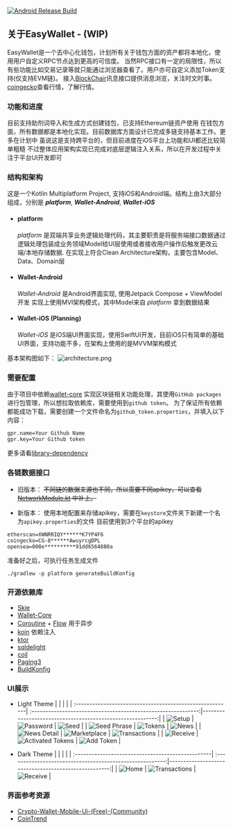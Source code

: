 [![Android Release Build](https://github.com/BreakZero/EasyWallet-KMP/actions/workflows/android-build-release.yml/badge.svg)](https://github.com/BreakZero/EasyWallet-KMP/actions/workflows/android-build-release.yml)

## 关于EasyWallet - (WIP)
EasyWallet是一个去中心化钱包，计划所有关于钱包方面的资产都将本地化，使用用户自定义RPC节点达到更高的可信度。
当然RPC接口有一定的局限性，所以有些功能比如交易记录等就只能通过浏览器查看了。用户亦可自定义添加Token支持(仅支持EVM链)。
接入[BlockChair](https://blockchair.com)讯息接口提供消息浏览，关注时文时事。[coingecko](https://www.coingecko.com/)查看行情，了解行情。

### 功能和进度
目前支持助剂词导入和生成方式创建钱包，已支持Ethereum链资产使用
在钱包方面，所有数据都是本地化实现。目前数据库方面设计已完成多链支持基本工作。更多在计划中
虽说这是支持跨平台的，但目前进度在iOS平台上功能和UI都还比较简单粗糙
不过整体应用架构实现已完成对底层逻辑注入关系，所以在开发过程中关注于平台UI开发即可

### 结构和架构
这是一个Kotlin Multiplatform Project, 支持iOS和Android端。结构上由3大部分组成，分别是 _**platform**_, _**Wallet-Android**_, _**Wallet-iOS**_
* #### platform
  _platform_ 是双端共享业务逻辑处理代码，其主要职责是将服务端接口数据通过逻辑处理包装成业务领域Model给UI层使用或者接收用户操作后触发更改云端/本地存储数据.
  在实现上符合Clean Architecture架构，主要包含Model、Data、Domain层
* #### Wallet-Android
  _Wallet-Android_ 是Android界面实现, 使用Jetpack Compose + ViewModel开发
  实现上使用MVI架构模式，其中Model来自 _platform_ 拿到数据结果
* #### Wallet-iOS (Planning)
  _Wallet-iOS_ 是iOS端UI界面实现，使用SwiftUI开发，目前iOS只有简单的基础UI界面，支持功能不多，在架构上使用的是MVVM架构模式

基本架构图如下：
![architecture.png](screens%2Farchitecture.png)

### 需要配置

由于项目中依赖[wallet-core](https://github.com/trustwallet/wallet-core)
实现区块链相关功能处理，其使用`GitHub packages`进行包管理，所以想拉取依赖库，需要使用到`github token`。
为了保证所有依赖都能成功下载，需要创建一个文件命名为`github_token.properties`，并填入以下内容：

```properties
gpr.name=Your Github Name
gpr.key=Your Github token
```

更多请看[library-dependency](https://developer.trustwallet.com/developer/wallet-core/integration-guide/android-guide#adding-library-dependency)

### 各链数据接口

- 旧版本：
  ~~不同链的数据来源也不同，所以需要不同apikey，可以查看[NetworkModule.kt](platform%2Fnetwork%2Fsrc%2FcommonMain%2Fkotlin%2Fcom%2Feasy%2Fwallet%2Fnetwork%2Fdi%2FNetworkModule.kt)
  中补上。~~

- 新版本：
  使用本地配置来存储apikey，需要在`keystore`文件夹下新建一个名为`apikey.properties`的文件
  目前使用到3个平台的apikey

```properties
etherscan=XWNRRIQY******K7YP4F6
coingecko=CG-8******AwuyrcgDPL
opensea=008e**********91dd6564880a
```

准备好之后，可执行任务生成文件

```shell
./gradlew -p platform generateBuildKonfig
```

### 开源依赖库

- [Skie](https://github.com/touchlab/SKIE)
- [Wallet-Core](https://github.com/trustwallet/wallet-core)
- [Coroutine](https://github.com/Kotlin/kotlinx.coroutines) + [Flow](https://kotlinlang.org/api/kotlinx.coroutines/kotlinx-coroutines-core/kotlinx.coroutines.flow/)
  用于异步
- [koin](https://github.com/InsertKoinIO/koin) 依赖注入
- [ktor](https://github.com/ktorio/ktor)
- [sqldelight](https://github.com/cashapp/sqldelight)
- [coil](https://github.com/coil-kt/coil)
- [Paging3](https://github.com/cashapp/multiplatform-paging)
- [BuildKonfig](https://github.com/yshrsmz/BuildKonfig)

### UI展示

- Light Theme
  |                                                          |                                                               |                                                           |
  | :--------------------------------------------------------| :------------------------------------------------------------:|----------------------------------------------------------:|
  | ![Setup](screens%2FScreenshot_20240403_142430.png)       | ![Password](screens%2FScreenshot_20240403_142459.png)         | ![Seed](screens%2FScreenshot_20240403_142539.png)         |
  | ![Seed Phrase](screens%2FScreenshot_20240403_142552.png) | ![Tokens](screens%2FScreenshot_20240403_170909.png)           | ![News](screens%2FScreenshot_20240403_170930.png)         |
  | ![News Detail](screens%2FScreenshot_20240403_171051.png) | ![Marketplace](screens%2FScreenshot_20240403_170946.png)      | ![Transactions](screens%2FScreenshot_20240403_171126.png) |
  | ![Receive](screens%2FScreenshot_20240403_171142.png)     | ![Activated Tokens](screens%2FScreenshot_20240403_171200.png) | ![Add Token](screens%2FScreenshot_20240403_234138.png)    |

- Dark Theme
  |                                                   |                                                           |                                                      |
  | :-------------------------------------------------| :--------------------------------------------------------:|-----------------------------------------------------:|
  | ![Home](screens%2FScreenshot_20240403_000608.png) | ![Transactions](screens%2FScreenshot_20240403_000650.png) | ![Receive](screens%2FScreenshot_20240403_000723.png) |

### 界面参考资源

- [Crypto-Wallet-Mobile-Ui-(Free)-(Community)](https://www.figma.com/file/sLqrdLp6vOedEnZgW1E3ze/Cryptooly---Crypto-Wallet-Mobile-Ui-(Free)-(Community)?type=design&mode=design)
- [CoinTrend](https://github.com/CoinTrend/CoinTrend)
